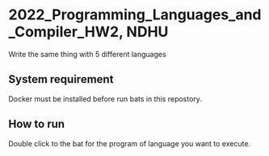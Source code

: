 # 2022_Programming_Languages_and_Compiler_HW2, NDHU

Write the same thing with 5 different languages

## System requirement

Docker must be installed before run bats in this repostory.

## How to run

Double click to the bat for the program of language you want to execute.
